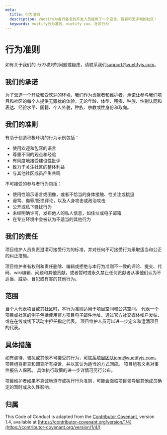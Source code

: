 ```yaml
---
meta:
  title: 行为准则
  description: Vuetify为各行各业的开发人员提供了一个安全、包容和无评判的社区！
  keywords: vuetify行为准则、vuetify coc、社区行为
---
```


# 行为准则

如有关于我们的 *行为准则*的问题或疑虑，请联系我们[support@vuetifyjs.com](mailto：support@vuetifyjs.com)。

<entry-ad />

## 我们的承诺

为了营造一个开放和受欢迎的环境，我们作为贡献者和维护者，承诺让参与我们项目和社区的每个人提供无骚扰的体验，无论年龄、体型、残疾、种族、性别认同和表达、经验水平、国籍、个人外貌，种族、宗教或性身份和取向。

## 我们的准则

有助于创造积极环境的行为示例包括：

- 使用欢迎和包容的语言
- 尊重不同的观点和经验
- 有风度地接受建设性批评
- 致力于关注社区的整体利益
- 与其他社区成员产生共鸣

不可接受的参与者行为包括：

- 使用性暗示语言或图像，或者不恰当的身体接触、性关注或挑逗
- 谩骂、侮辱/贬损评论，以及人身攻击或政治攻击
- 公开或私下骚扰行为
- 未经明确许可，发布他人的私人信息，如住址或电子邮箱
- 在专业环境中会被认为不适当的其他行为

## 我们的责任

项目维护人员负责澄清可接受行为的标准，并对任何不可接受行为采取适当和公正的纠正措施。

项目维护者有权利和责任删除、编辑或拒绝与本行为准则不一致的评论、提交、代码、wiki编辑、问题和其他贡献，或者暂时或永久禁止任何贡献者从事他们认为不适当、威胁、冒犯或有害的其他行为。

## 范围

当个人代表项目或其社区时，本行为准则适用于项目空间和公共空间。 代表一个项目或社区的例子包括使用官方项目电子邮件地址、通过官方社交媒体帐户发帖、或在在线或线下活动中担任指定代表。 项目维护人员可以进一步定义和澄清项目的代表。

## 具体措施

如有虐待、骚扰或其他不可接受的行为，可联系项目团队john@vuetifyjs.com。 项目组将审查和调查所有投诉，并以其认为适当的方式回应。 项目组有义务对事件报告人保密。 具体执行政策的进一步详情可另行公布。

项目维护者如果不真诚地遵守或执行行为准则，可能会面临项目领导层其他成员确定的暂时或永久性影响。

## 归属

This Code of Conduct is adapted from the [Contributor Covenant](https://contributor-covenant.org), version 1.4, available at [https://contributor-covenant.org/version/1/4](https://contributor-covenant.org/version/1/4/)
